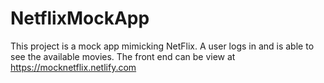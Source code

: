 # NetflixMockApp

This project is a mock app mimicking NetFlix. A user logs in and is able to see the available movies.
The front end can be view at https://mocknetflix.netlify.com
